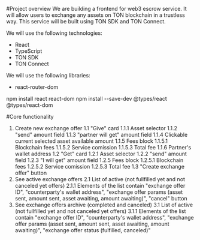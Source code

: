#Project overview
We are building a frontend for web3 escrow service. It will allow users to exchange any assets on TON blockchain in a trustless way.
This service will be built using TON SDK and TON Connect.

We will use the following technologies:
- React
- TypeScript
- TON SDK
- TON Connect

We will use the following libraries:
- react-router-dom

npm install react react-dom
npm install --save-dev @types/react @types/react-dom

#Core functionality
1. Create new exchange offer
1.1 "Give" card
1.1.1 Asset selector
1.1.2 "send" amount field
1.1.3 "partner will get" amount field
1.1.4 Clickable current selected asset available amount
1.1.5 Fees block
1.1.5.1 Blockchain fees
1.1.5.2 Service comission
1.1.5.3 Total fee
1.1.6 Partner's wallet address
1.2 "Get" card
1.2.1 Asset selector
1.2.2 "send" amount field
1.2.3 "I will get" amount field
1.2.5 Fees block
1.2.5.1 Blockchain fees
1.2.5.2 Service comission
1.2.5.3 Total fee
1.3 "Create exchange offer" button
2. See active exchange offers
2.1 List of active (not fullfilled yet and not canceled yet offers)
2.1.1 Elements of the list contain "exchange offer ID", "counterparty's wallet address", "exchange offer params (asset sent, amount sent, asset awaiting, amount awaiting)", "cancel" button
3. See exchange offers archive (completed and canceled)
3.1 List of active (not fullfilled yet and not canceled yet offers)
3.1.1 Elements of the list contain "exchange offer ID", "counterparty's wallet address", "exchange offer params (asset sent, amount sent, asset awaiting, amount awaiting)", "exchange offer status (fulfilled, canceled)"



